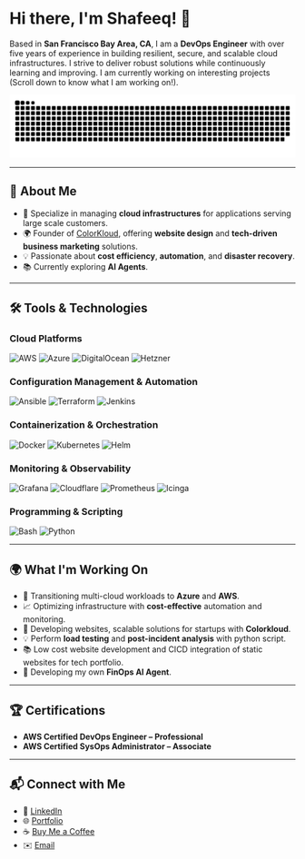 # Hi there, I'm Shafeeq! 👋  

Based in **San Francisco Bay Area, CA**, I am a **DevOps Engineer** with over five years of experience in building resilient, secure, and scalable cloud infrastructures. I strive to deliver robust solutions while continuously learning and improving. I am currently working on interesting projects (Scroll down to know what I am working on!).

<picture>
  <source media="(prefers-color-scheme: dark)" srcset="github-snake-dark.svg" />
  <source media="(prefers-color-scheme: light)" srcset="github-snake.svg" />
  <img alt="github-snake" src="github-snake.svg" />
</picture>

---

## 🌟 **About Me**  
- 🚀 Specialize in managing **cloud infrastructures** for applications serving large scale customers.  
- 🌍 Founder of [ColorKloud](https://colorkloud.us), offering **website design** and **tech-driven business marketing** solutions.  
- 💡 Passionate about **cost efficiency**, **automation**, and **disaster recovery**.  
- 📚 Currently exploring **AI Agents**.  

---

## 🛠️ **Tools & Technologies**  

### **Cloud Platforms**  
![AWS](https://img.shields.io/badge/AWS-%23FF9900.svg?style=flat&logo=amazon-aws&logoColor=white)  ![Azure](https://img.shields.io/badge/Azure-%230072C6.svg?style=flat&logo=microsoft-azure&logoColor=white)  ![DigitalOcean](https://img.shields.io/badge/DigitalOcean-%230080FF.svg?style=flat&logo=digitalocean&logoColor=white)  ![Hetzner](https://img.shields.io/badge/Hetzner-%23FF0000.svg?style=flat&logo=hetzner&logoColor=white)  

### **Configuration Management & Automation**  
![Ansible](https://img.shields.io/badge/Ansible-%23EE0000.svg?style=flat&logo=ansible&logoColor=white)  ![Terraform](https://img.shields.io/badge/Terraform-%23623CE4.svg?style=flat&logo=terraform&logoColor=white)  ![Jenkins](https://img.shields.io/badge/Jenkins-%23D24939.svg?style=flat&logo=jenkins&logoColor=white)  

### **Containerization & Orchestration**  
![Docker](https://img.shields.io/badge/Docker-%230db7ed.svg?style=flat&logo=docker&logoColor=white)  ![Kubernetes](https://img.shields.io/badge/Kubernetes-%23326CE5.svg?style=flat&logo=kubernetes&logoColor=white)  ![Helm](https://img.shields.io/badge/Helm-%230F1689.svg?style=flat&logo=helm&logoColor=white)  

### **Monitoring & Observability**  
![Grafana](https://img.shields.io/badge/Grafana-%23F46800.svg?style=flat&logo=grafana&logoColor=white)  ![Cloudflare](https://img.shields.io/badge/Cloudflare-%23F38020.svg?style=flat&logo=cloudflare&logoColor=white)  ![Prometheus](https://img.shields.io/badge/Prometheus-%23E6522C.svg?style=flat&logo=prometheus&logoColor=white)  ![Icinga](https://img.shields.io/badge/Icinga-%234A90E2.svg?style=flat&logo=icinga&logoColor=white)  

### **Programming & Scripting**  
![Bash](https://img.shields.io/badge/Bash-%23121011.svg?style=flat&logo=gnu-bash&logoColor=white)  ![Python](https://img.shields.io/badge/Python-%233776AB.svg?style=flat&logo=python&logoColor=white)  

---

## 🌍 **What I'm Working On**  
- 🚧 Transitioning multi-cloud workloads to **Azure** and **AWS**.  
- 📈 Optimizing infrastructure with **cost-effective** automation and monitoring.  
- 🌱 Developing websites, scalable solutions for startups with **Colorkloud**.  
- 💡 Perform **load testing** and **post-incident analysis** with python script.
- 📚 Low cost website development and CICD integration of static websites for tech portfolio.
- 🚀 Developing my own **FinOps AI Agent**.

---

## 🏆 **Certifications**  
- **AWS Certified DevOps Engineer – Professional**  
- **AWS Certified SysOps Administrator – Associate**  

---

## 📬 **Connect with Me**  
- 💼 [LinkedIn](https://www.linkedin.com/in/shafeeq-ahamed-devops/)  
- 🌐 [Portfolio](https://colorkloud.us)  
- ☕ [Buy Me a Coffee](https://buymeacoffee.com/colorkloud)  
- ✉️ [Email](shafeeq.jms@gmail.com)  

